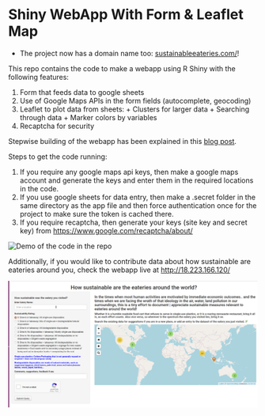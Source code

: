 Shiny WebApp With Form & Leaflet Map
================

* The project now has a domain name too: [sustainableeateries.com/](http://sustainableeateries.com/)!

This repo contains the code to make a webapp using R Shiny with the
following features: 
  1. Form that feeds data to google sheets 
  2. Use of Google Maps APIs in the form fields (autocomplete, geocoding) 
  3. Leaflet to plot data from sheets: 
    + Clusters for larger data 
    + Searching through data 
    + Marker colors by variables 
  4. Recaptcha for security

Stepwise building of the webapp has been explained in this [blog post](https://nirzaree.wordpress.com/2020/10/11/building-a-webapp-for-data-collection-visualization-using-r-shiny/).

Steps to get the code running:     
  1. If you require any google maps api keys, then
make a google maps account and generate the keys and enter them in the
required locations in the code.    
  2. If you use google sheets for data
entry, then make a .secret folder in the same directory as the app file
and then force authentication once for the project to make sure the
token is cached there.   
  3. If you require recaptcha, then generate your
keys (site key and secret key) from
<https://www.google.com/recaptcha/about/>

![Demo of the code in the
repo](gitcodefinal.gif)

Additionally, if you would like to contribute data about how sustainable are eateries around you, check the webapp live at http://18.223.166.120/

![](finalappflow.gif) 



